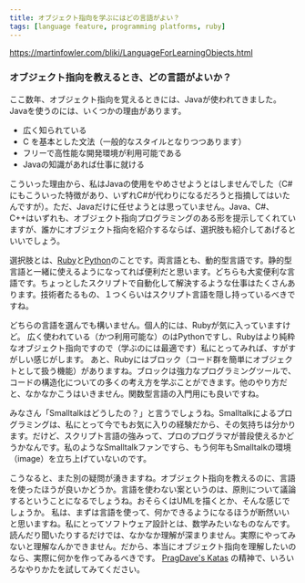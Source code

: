 ```yaml
---
title: オブジェクト指向を学ぶにはどの言語がよい？
tags: [language feature, programming platforms, ruby]
---
```


https://martinfowler.com/bliki/LanguageForLearningObjects.html

### オブジェクト指向を教えるとき、どの言語がよいか？

ここ数年、オブジェクト指向を覚えるときには、Javaが使われてきました。Javaを使うのには、いくつかの理由があります。

* 広く知られている
* C を基本とした文法（一般的なスタイルとなりつつあります）
* フリーで高性能な開発環境が利用可能である
* Javaの知識があれば仕事に就ける

こういった理由から、私はJavaの使用をやめさせようとはしませんでした（C#にもこういった特徴があり、いずれC#が代わりになるだろうと指摘してはいたんですが）。ただ、Javaだけに任せようとは思っていません。Java、C#、C++はいずれも、オブジェクト指向プログラミングのある形を提示してくれていますが、誰かにオブジェクト指向を紹介するならば、選択肢も紹介してあげるといいでしょう。

選択肢とは、[Ruby](http://ruby-lang.org/en/)と[Python](http://python.org/)のことです。両言語とも、動的型言語です。静的型言語と一緒に使えるようになってれば便利だと思います。どちらも大変便利な言語です。ちょっとしたスクリプトで自動化して解決するような仕事はたくさんあります。技術者たるもの、１つくらいはスクリプト言語を隠し持っているべきですね。

どちらの言語を選んでも構いません。個人的には、Rubyが気に入っていますけど。
広く使われている（かつ利用可能な）のはPythonですし、Rubyはより純粋なオブジェクト指向ですので（学ぶのには最適です）私にとってみれば、すがすがしい感じがします。
あと、Rubyにはブロック（コード群を簡単にオブジェクトとして扱う機能）がありますね。ブロックは強力なプログラミングツールで、コードの構造化についての多くの考え方を学ぶことができます。他のやり方だと、なかなかこうはいきません。関数型言語の入門用にも良いですね。

みなさん「Smalltalkはどうしたの？」と言うでしょうね。Smalltalkによるプログラミングは、私にとって今でもお気に入りの経験だから、その気持ちは分かります。だけど、スクリプト言語の強みって、プロのプログラマが普段使えるかどうかなんです。私のようなSmalltalkファンですら、もう何年もSmalltalkの環境（image）を立ち上げていないのです。

こうなると、また別の疑問が湧きますね。オブジェクト指向を教えるのに、言語を使ったほうが良いかどうか。言語を使わない案というのは、原則について議論するということになるでしょうね。おそらくはUMLを描くとか、そんな感じでしょうか。
私は、まずは言語を使って、何かできるようになるほうが断然いいと思いますね。私にとってソフトウェア設計とは、数学みたいなものなんです。読んだり聞いたりするだけでは、なかなか理解が深まりません。実際にやってみないと理解なんかできません。だから、本当にオブジェクト指向を理解したいのなら、実際に何かを作ってみるべきです。
[PragDave's Katas](http://pragprog.com/pragdave/Practices/Kata) の精神で、いろいろなやりかたを試してみてください。
